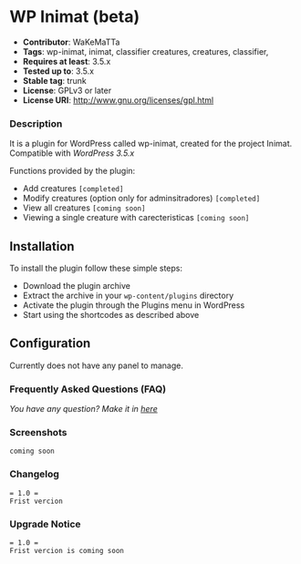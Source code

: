 WP Inimat (beta)
=========

* **Contributor**: WaKeMaTTa
* **Tags**: wp-inimat, inimat, classifier creatures, creatures, classifier,
* **Requires at least**: 3.5.x
* **Tested up to**: 3.5.x
* **Stable tag**: trunk
* **License**: GPLv3 or later
* **License URI**: http://www.gnu.org/licenses/gpl.html

### Description

It is a plugin for WordPress called wp-inimat, created for the project Inimat. Compatible with *WordPress 3.5.x*

Functions provided by the plugin:

* Add creatures `[completed]`
* Modify creatures (option only for adminsitradores) `[completed]`
* View all creatures `[coming soon]`
* Viewing a single creature with carecteristicas `[coming soon]`

## Installation

To install the plugin follow these simple steps:

* Download the plugin archive
* Extract the archive in your `wp-content/plugins` directory
* Activate the plugin through the Plugins menu in WordPress
* Start using the shortcodes as described above

## Configuration

Currently does not have any panel to manage.


### Frequently Asked Questions (FAQ)

*You have any question? Make it in [here][]*

  [here]:https://github.com/WaKeMaTTa/wp-bootcamp/issues

### Screenshots

    coming soon

### Changelog

    = 1.0 =
    Frist vercion

### Upgrade Notice

    = 1.0 =
    Frist vercion is coming soon
